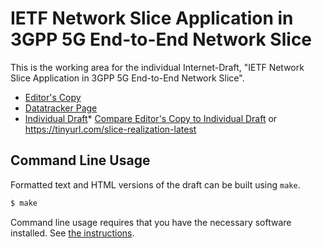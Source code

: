 # IETF Network Slice Application in 3GPP 5G End-to-End Network Slice

This is the working area for the individual Internet-Draft, "IETF Network Slice Application in 3GPP 5G End-to-End Network Slice".

* [Editor's Copy](https://boucadair.github.io/5g-slice-realization/#go.draft-srld-teas-5g-slicing.html)
* [Datatracker Page](https://datatracker.ietf.org/doc/draft-ietf-teas-5g-network-slice-application/)
* [Individual Draft](https://datatracker.ietf.org/doc/html/draft-ietf-teas-5g-network-slice-application)* [Compare Editor's Copy to Individual Draft](https://boucadair.github.io/5g-slice-realization/#go.draft-srld-teas-5g-slicing.diff) or https://tinyurl.com/slice-realization-latest



## Command Line Usage

Formatted text and HTML versions of the draft can be built using `make`.

```sh
$ make
```

Command line usage requires that you have the necessary software installed.  See
[the instructions](https://github.com/martinthomson/i-d-template/blob/main/doc/SETUP.md).

